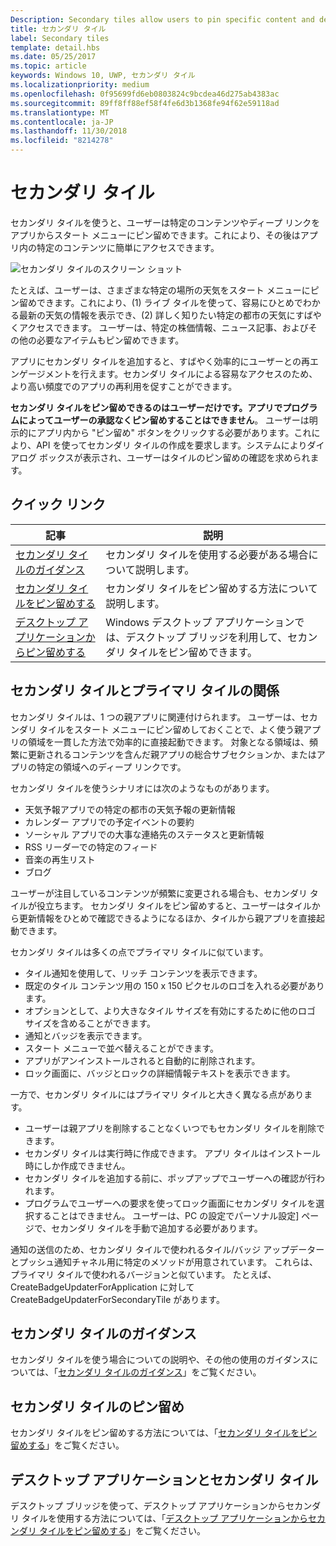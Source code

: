 ```yaml
---
Description: Secondary tiles allow users to pin specific content and deep links from your app onto their Start menu, providing easy future access to the content within your app.
title: セカンダリ タイル
label: Secondary tiles
template: detail.hbs
ms.date: 05/25/2017
ms.topic: article
keywords: Windows 10, UWP, セカンダリ タイル
ms.localizationpriority: medium
ms.openlocfilehash: 0f95699fd6eb0803824c9bcdea46d275ab4383ac
ms.sourcegitcommit: 89ff8ff88ef58f4fe6d3b1368fe94f62e59118ad
ms.translationtype: MT
ms.contentlocale: ja-JP
ms.lasthandoff: 11/30/2018
ms.locfileid: "8214278"
---
```

# <a name="secondary-tiles"></a>セカンダリ タイル


セカンダリ タイルを使うと、ユーザーは特定のコンテンツやディープ リンクをアプリからスタート メニューにピン留めできます。これにより、その後はアプリ内の特定のコンテンツに簡単にアクセスできます。

![セカンダリ タイルのスクリーン ショット](images/secondarytiles.png)

たとえば、ユーザーは、さまざまな特定の場所の天気をスタート メニューにピン留めできます。これにより、(1) ライブ タイルを使って、容易にひとめでわかる最新の天気の情報を表示でき、(2) 詳しく知りたい特定の都市の天気にすばやくアクセスできます。 ユーザーは、特定の株価情報、ニュース記事、およびその他の必要なアイテムもピン留めできます。

アプリにセカンダリ タイルを追加すると、すばやく効率的にユーザーとの再エンゲージメントを行えます。セカンダリ タイルによる容易なアクセスのため、より高い頻度でのアプリの再利用を促すことができます。

**セカンダリ タイルをピン留めできるのはユーザーだけです。アプリでプログラムによってユーザーの承認なくピン留めすることはできません**。 ユーザーは明示的にアプリ内から "ピン留め" ボタンをクリックする必要があります。これにより、API を使ってセカンダリ タイルの作成を要求します。システムによりダイアログ ボックスが表示され、ユーザーはタイルのピン留めの確認を求められます。

## <a name="quick-links"></a>クイック リンク

| 記事 | 説明 |
| --- | --- |
| [セカンダリ タイルのガイダンス](secondary-tiles-guidance.md) | セカンダリ タイルを使用する必要がある場合について説明します。 |
| [セカンダリ タイルをピン留めする](secondary-tiles-pinning.md) | セカンダリ タイルをピン留めする方法について説明します。 |
| [デスクトップ アプリケーションからピン留めする](secondary-tiles-desktop-pinning.md) | Windows デスクトップ アプリケーションでは、デスクトップ ブリッジを利用して、セカンダリ タイルをピン留めできます。 |


## <a name="secondary-tiles-in-relation-to-primary-tiles"></a>セカンダリ タイルとプライマリ タイルの関係

セカンダリ タイルは、1 つの親アプリに関連付けられます。 ユーザーは、セカンダリ タイルをスタート メニューにピン留めしておくことで、よく使う親アプリの領域を一貫した方法で効率的に直接起動できます。 対象となる領域は、頻繁に更新されるコンテンツを含んだ親アプリの総合サブセクションか、またはアプリの特定の領域へのディープ リンクです。

セカンダリ タイルを使うシナリオには次のようなものがあります。

* 天気予報アプリでの特定の都市の天気予報の更新情報
* カレンダー アプリでの予定イベントの要約
* ソーシャル アプリでの大事な連絡先のステータスと更新情報
* RSS リーダーでの特定のフィード
* 音楽の再生リスト
* ブログ

ユーザーが注目しているコンテンツが頻繁に変更される場合も、セカンダリ タイルが役立ちます。 セカンダリ タイルをピン留めすると、ユーザーはタイルから更新情報をひとめで確認できるようになるほか、タイルから親アプリを直接起動できます。

セカンダリ タイルは多くの点でプライマリ タイルに似ています。

* タイル通知を使用して、リッチ コンテンツを表示できます。
* 既定のタイル コンテンツ用の 150 x 150 ピクセルのロゴを入れる必要があります。
* オプションとして、より大きなタイル サイズを有効にするために他のロゴ サイズを含めることができます。
* 通知とバッジを表示できます。
* スタート メニューで並べ替えることができます。
* アプリがアンインストールされると自動的に削除されます。
* ロック画面に、バッジとロックの詳細情報テキストを表示できます。

一方で、セカンダリ タイルにはプライマリ タイルと大きく異なる点があります。

* ユーザーは親アプリを削除することなくいつでもセカンダリ タイルを削除できます。
* セカンダリ タイルは実行時に作成できます。 アプリ タイルはインストール時にしか作成できません。
* セカンダリ タイルを追加する前に、ポップアップでユーザーへの確認が行われます。
* プログラムでユーザーへの要求を使ってロック画面にセカンダリ タイルを選択することはできません。 ユーザーは、PC の設定でパーソナル設定] ページで、セカンダリ タイルを手動で追加する必要があります。

通知の送信のため、セカンダリ タイルで使われるタイル/バッジ アップデーターとプッシュ通知チャネル用に特定のメソッドが用意されています。 これらは、プライマリ タイルで使われるバージョンと似ています。 たとえば、CreateBadgeUpdaterForApplication に対して CreateBadgeUpdaterForSecondaryTile があります。


## <a name="guidance-on-secondary-tiles"></a>セカンダリ タイルのガイダンス
セカンダリ タイルを使う場合についての説明や、その他の使用のガイダンスについては、「[セカンダリ タイルのガイダンス](secondary-tiles-guidance.md)」をご覧ください。


## <a name="pinning-secondary-tiles"></a>セカンダリ タイルのピン留め
セカンダリ タイルをピン留めする方法については、「[セカンダリ タイルをピン留めする](secondary-tiles-pinning.md)」をご覧ください。


## <a name="desktop-applications-and-secondary-tiles"></a>デスクトップ アプリケーションとセカンダリ タイル
デスクトップ ブリッジを使って、デスクトップ アプリケーションからセカンダリ タイルを使用する方法については、「[デスクトップ アプリケーションからセカンダリ タイルをピン留めする](secondary-tiles-desktop-pinning.md)」をご覧ください。
